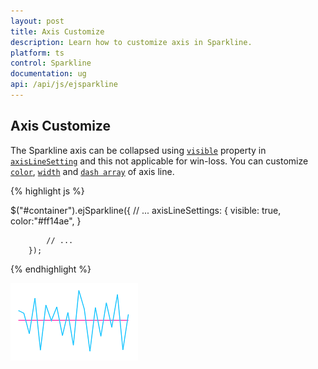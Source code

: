 ```yaml
---
layout: post
title: Axis Customize
description: Learn how to customize axis in Sparkline.
platform: ts
control: Sparkline
documentation: ug
api: /api/js/ejsparkline
---
```


## Axis Customize 

The Sparkline axis can be collapsed using [`visible`](../api/ejsparkline#members:axislineSettings-visible) property in [`axisLineSetting`](../api/ejsparkline#members:axislineSettings) and this not applicable for win-loss. You can customize [`color`](../api/ejsparkline#members:axislineSettings-color), [`width`](../api/ejsparkline#members:axisLineSettings-width) and [`dash array`](../api/ejsparkline#members:axisLineSettings-dashArray) of axis line.

 {% highlight js %}
 
 $("#container").ejSparkline({
            // ...
            axisLineSettings: {
                visible: true,
                color:"#ff14ae",
            }

            // ...
        });

{% endhighlight %}

![](/js/Sparkline/Axis-Customize_images/Axis-Customize_img1.png)